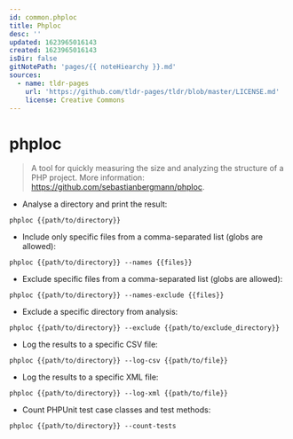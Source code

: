 ```yaml
---
id: common.phploc
title: Phploc
desc: ''
updated: 1623965016143
created: 1623965016143
isDir: false
gitNotePath: 'pages/{{ noteHiearchy }}.md'
sources:
  - name: tldr-pages
    url: 'https://github.com/tldr-pages/tldr/blob/master/LICENSE.md'
    license: Creative Commons
---
```

# phploc

> A tool for quickly measuring the size and analyzing the structure of a PHP project.
> More information: <https://github.com/sebastianbergmann/phploc>.

- Analyse a directory and print the result:

`phploc {{path/to/directory}}`

- Include only specific files from a comma-separated list (globs are allowed):

`phploc {{path/to/directory}} --names {{files}}`

- Exclude specific files from a comma-separated list (globs are allowed):

`phploc {{path/to/directory}} --names-exclude {{files}}`

- Exclude a specific directory from analysis:

`phploc {{path/to/directory}} --exclude {{path/to/exclude_directory}}`

- Log the results to a specific CSV file:

`phploc {{path/to/directory}} --log-csv {{path/to/file}}`

- Log the results to a specific XML file:

`phploc {{path/to/directory}} --log-xml {{path/to/file}}`

- Count PHPUnit test case classes and test methods:

`phploc {{path/to/directory}} --count-tests`


